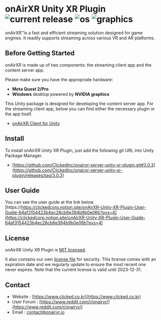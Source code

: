 # onAirXR Unity XR Plugin ![current release](https://img.shields.io/github/v/release/clickedinc/onairxr-server-unity-xr-plugin?display_name=tag&include_prereleases) ![os](https://img.shields.io/badge/os-Windows-blue) ![graphics](https://img.shields.io/badge/graphics-NVIDIA-green)

onAirXR&#8482;is a fast and efficient streaming solution designed for game engines. It readily supports streaming across various VR and AR platforms.

## Before Getting Started

onAirXR is made up of two components: the streaming client app and the content server app.

Please make sure you have the appropriate hardware:

* **Meta Quest 2/Pro**
* **Windows** desktop powered by **NVIDIA graphics**

This Unity package is designed for developing the content server app. For the streaming client app, below you can find either the necessary plugin or the app itself.
- [onAirXR Client for Unity](https://github.com/ClickedInc/onairxr-client-unity-package)

## Install

To install onAirXR Unity XR Plugin, just add the following git URL into Unity Package Manager.
- [https://github.com/ClickedInc/onairxr-server-unity-xr-plugin.git#3.0.3](https://github.com/ClickedInc/onairxr-server-unity-xr-plugin/releases/tag/3.0.3)

## User Guide

You can see the user guide at the link below.<br>
[https://https://clickedcorp.notion.site/onAirXR-Unity-XR-Plugin-User-Guide-64af3154423b4ec28cb8e394b9b0e06b?pvs=4](https://clickedcorp.notion.site/onAirXR-Unity-XR-Plugin-User-Guide-64af3154423b4ec28cb8e394b9b0e06b?pvs=4)

## License

onAirXR Unity XR Plugin is [MIT licensed](https://github.com/ClickedInc/onairxr-server-unity-xr-plugin/blob/main/LICENSE).

It also contains our own [license file](https://github.com/ClickedInc/onairxr-server-unity-xr-plugin/blob/main/Resources/noncommercial.license) for security. This license comes with an expiration date and we regularly update to ensure the most recent one never expires. Note that the current license is valid until 2023-12-31.

## Contact
* Website : [https://www.clicked.co.kr](https://www.clicked.co.kr)
* User Forum : [https://www.reddit.com/r/onairvr/](https://www.reddit.com/r/onairvr/)
* Email : [contact@onairvr.io](mailto:contact@onairvr.io)
